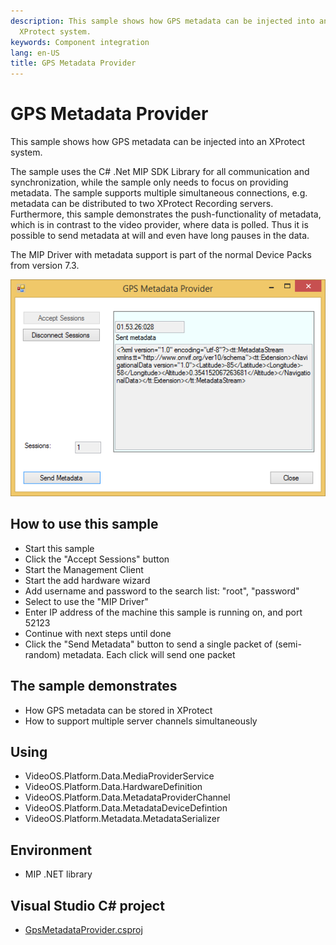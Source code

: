 ```yaml
---
description: This sample shows how GPS metadata can be injected into an
  XProtect system.
keywords: Component integration
lang: en-US
title: GPS Metadata Provider
---
```


# GPS Metadata Provider

This sample shows how GPS metadata can be injected into an XProtect
system.

The sample uses the C\# .Net MIP SDK Library for all communication and
synchronization, while the sample only needs to focus on providing
metadata. The sample supports multiple simultaneous connections, e.g.
metadata can be distributed to two XProtect Recording servers.
Furthermore, this sample demonstrates the push-functionality of
metadata, which is in contrast to the video provider, where data is
polled. Thus it is possible to send metadata at will and even have long
pauses in the data.

The MIP Driver with metadata support is part of the normal Device Packs
from version 7.3.

![](gps_metadata_provider.png)

## How to use this sample

-   Start this sample
-   Click the \"Accept Sessions\" button
-   Start the Management Client
-   Start the add hardware wizard
-   Add username and password to the search list: \"root\", \"password\"
-   Select to use the \"MIP Driver\"
-   Enter IP address of the machine this sample is running on, and port
    52123
-   Continue with next steps until done
-   Click the \"Send Metadata\" button to send a single packet of
    (semi-random) metadata. Each click will send one packet

## The sample demonstrates

-   How GPS metadata can be stored in XProtect
-   How to support multiple server channels simultaneously

## Using

-   VideoOS.Platform.Data.MediaProviderService
-   VideoOS.Platform.Data.HardwareDefinition
-   VideoOS.Platform.Data.MetadataProviderChannel
-   VideoOS.Platform.Data.MetadataDeviceDefintion
-   VideoOS.Platform.Metadata.MetadataSerializer

## Environment

-   MIP .NET library

## Visual Studio C\# project

-   [GpsMetadataProvider.csproj](javascript:openLink('..\\\\ComponentSamples\\\\GpsMetadataProvider\\\\GpsMetadataProvider.csproj');)
